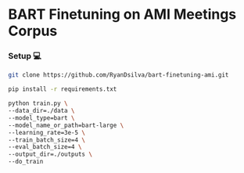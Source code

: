 # BART Finetuning on AMI Meetings Corpus

### Setup 💻

```bash
git clone https://github.com/RyanDsilva/bart-finetuning-ami.git

pip install -r requirements.txt

python train.py \
--data_dir=./data \
--model_type=bart \
--model_name_or_path=bart-large \
--learning_rate=3e-5 \
--train_batch_size=4 \
--eval_batch_size=4 \
--output_dir=./outputs \
--do_train
```

